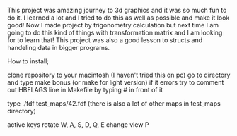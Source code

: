 This project was amazing journey to 3d graphics and it was so much fun to do it. I learned a lot 
and I tried to do this as well as possible and make it look good! Now I made project by trigonometry calculation but next time I am going to do this 
kind of things with transformation matrix and I am looking for to learn that! This project was also a good lesson to structs and handeling data in bigger 
programs.

How to install;

clone repository to your macintosh (I haven't tried this on pc)
go to directory and type make bonus (or make for light version)
if it errors try to comment out HBFLAGS line in Makefile by typing # in front of it

type ./fdf test_maps/42.fdf  (there is also a lot of other maps in test_maps directory)

active keys 
rotate  W, A, S, D, Q, E
change view  P


